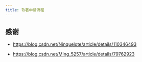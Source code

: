 ```yaml
---
title: 软著申请流程
---
```


## 感谢

- https://blog.csdn.net/Ninquelote/article/details/110346493

- https://blog.csdn.net/Ming_5257/article/details/79762923



